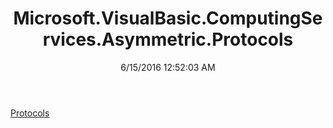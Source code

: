 ﻿---
title: Microsoft.VisualBasic.ComputingServices.Asymmetric.Protocols
date: 6/15/2016 12:52:03 AM
---

[Protocols](T-Microsoft.VisualBasic.ComputingServices.Asymmetric.Protocols.Protocols.html)
